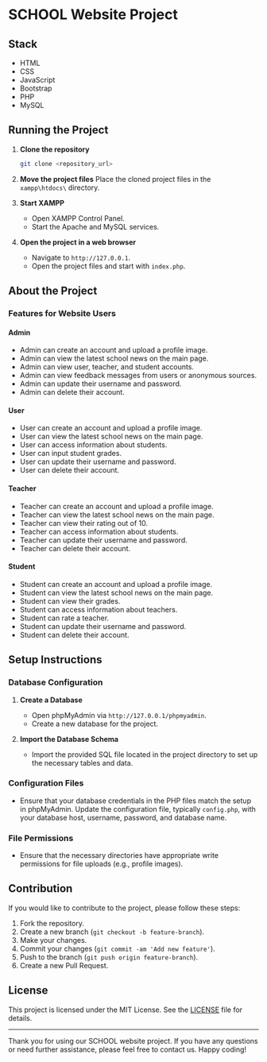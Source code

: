 
# SCHOOL Website Project

## Stack
- HTML
- CSS
- JavaScript
- Bootstrap
- PHP
- MySQL

## Running the Project

1. **Clone the repository**
   ```bash
   git clone <repository_url>
   ```

2. **Move the project files**
   Place the cloned project files in the `xampp\htdocs\` directory.

3. **Start XAMPP**
   - Open XAMPP Control Panel.
   - Start the Apache and MySQL services.

4. **Open the project in a web browser**
   - Navigate to `http://127.0.0.1`.
   - Open the project files and start with `index.php`.

## About the Project

### Features for Website Users

#### Admin
- Admin can create an account and upload a profile image.
- Admin can view the latest school news on the main page.
- Admin can view user, teacher, and student accounts.
- Admin can view feedback messages from users or anonymous sources.
- Admin can update their username and password.
- Admin can delete their account.

#### User
- User can create an account and upload a profile image.
- User can view the latest school news on the main page.
- User can access information about students.
- User can input student grades.
- User can update their username and password.
- User can delete their account.

#### Teacher
- Teacher can create an account and upload a profile image.
- Teacher can view the latest school news on the main page.
- Teacher can view their rating out of 10.
- Teacher can access information about students.
- Teacher can update their username and password.
- Teacher can delete their account.

#### Student
- Student can create an account and upload a profile image.
- Student can view the latest school news on the main page.
- Student can view their grades.
- Student can access information about teachers.
- Student can rate a teacher.
- Student can update their username and password.
- Student can delete their account.

## Setup Instructions

### Database Configuration

1. **Create a Database**
   - Open phpMyAdmin via `http://127.0.0.1/phpmyadmin`.
   - Create a new database for the project.

2. **Import the Database Schema**
   - Import the provided SQL file located in the project directory to set up the necessary tables and data.

### Configuration Files

- Ensure that your database credentials in the PHP files match the setup in phpMyAdmin. Update the configuration file, typically `config.php`, with your database host, username, password, and database name.

### File Permissions

- Ensure that the necessary directories have appropriate write permissions for file uploads (e.g., profile images).

## Contribution

If you would like to contribute to the project, please follow these steps:

1. Fork the repository.
2. Create a new branch (`git checkout -b feature-branch`).
3. Make your changes.
4. Commit your changes (`git commit -am 'Add new feature'`).
5. Push to the branch (`git push origin feature-branch`).
6. Create a new Pull Request.

## License

This project is licensed under the MIT License. See the [LICENSE](LICENSE) file for details.

---

Thank you for using our SCHOOL website project. If you have any questions or need further assistance, please feel free to contact us. Happy coding!